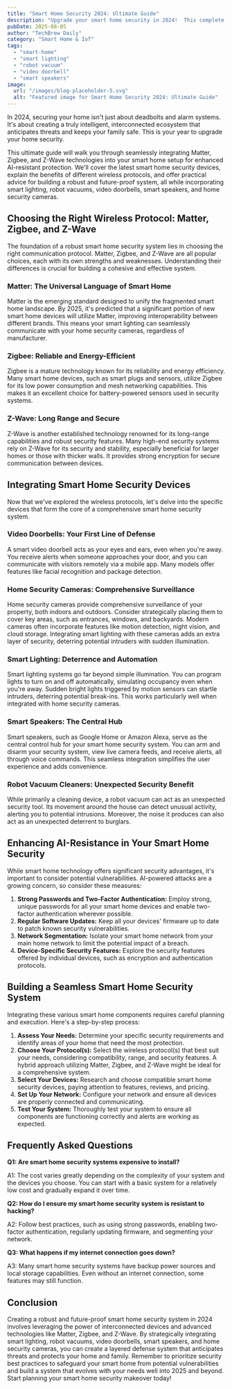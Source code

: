 ```yaml
---
title: "Smart Home Security 2024: Ultimate Guide"
description: "Upgrade your smart home security in 2024!  This complete guide shows how to seamlessly integrate Matter, Zigbee & Z-Wave for enhanced AI-resistant protection, including smart lighting, robot vacuums & video doorbells.  Read now to secure your home!"
pubDate: 2025-08-05
author: "TechBrew Daily"
category: "Smart Home & IoT"
tags:
  - "smart-home"
  - "smart lighting"
  - "robot vacuum"
  - "video doorbell"
  - "smart speakers"
image:
  url: "/images/blog-placeholder-5.svg"
  alt: "Featured image for Smart Home Security 2024: Ultimate Guide"
---
```


In 2024, securing your home isn't just about deadbolts and alarm systems.  It's about creating a truly intelligent, interconnected ecosystem that anticipates threats and keeps your family safe.  This is your year to upgrade your home security.

This ultimate guide will walk you through seamlessly integrating Matter, Zigbee, and Z-Wave technologies into your smart home setup for enhanced AI-resistant protection.  We'll cover the latest smart home security devices, explain the benefits of different wireless protocols, and offer practical advice for building a robust and future-proof system, all while incorporating smart lighting, robot vacuums, video doorbells, smart speakers, and home security cameras.

## Choosing the Right Wireless Protocol: Matter, Zigbee, and Z-Wave

The foundation of a robust smart home security system lies in choosing the right communication protocol.  Matter, Zigbee, and Z-Wave are all popular choices, each with its own strengths and weaknesses.  Understanding their differences is crucial for building a cohesive and effective system.

### Matter: The Universal Language of Smart Home

Matter is the emerging standard designed to unify the fragmented smart home landscape. By 2025, it's predicted that a significant portion of new smart home devices will utilize Matter, improving interoperability between different brands. This means your smart lighting can seamlessly communicate with your home security cameras, regardless of manufacturer.

### Zigbee: Reliable and Energy-Efficient

Zigbee is a mature technology known for its reliability and energy efficiency. Many smart home devices, such as smart plugs and sensors, utilize Zigbee for its low power consumption and mesh networking capabilities.  This makes it an excellent choice for battery-powered sensors used in security systems.

### Z-Wave: Long Range and Secure

Z-Wave is another established technology renowned for its long-range capabilities and robust security features.  Many high-end security systems rely on Z-Wave for its security and stability, especially beneficial for larger homes or those with thicker walls.  It provides strong encryption for secure communication between devices.


## Integrating Smart Home Security Devices

Now that we've explored the wireless protocols, let's delve into the specific devices that form the core of a comprehensive smart home security system.

### Video Doorbells: Your First Line of Defense

A smart video doorbell acts as your eyes and ears, even when you're away.  You receive alerts when someone approaches your door, and you can communicate with visitors remotely via a mobile app.  Many models offer features like facial recognition and package detection.

### Home Security Cameras: Comprehensive Surveillance

Home security cameras provide comprehensive surveillance of your property, both indoors and outdoors.  Consider strategically placing them to cover key areas, such as entrances, windows, and backyards.  Modern cameras often incorporate features like motion detection, night vision, and cloud storage.  Integrating smart lighting with these cameras adds an extra layer of security, deterring potential intruders with sudden illumination.

### Smart Lighting: Deterrence and Automation

Smart lighting systems go far beyond simple illumination. You can program lights to turn on and off automatically, simulating occupancy even when you're away.  Sudden bright lights triggered by motion sensors can startle intruders, deterring potential break-ins. This works particularly well when integrated with home security cameras.

### Smart Speakers: The Central Hub

Smart speakers, such as Google Home or Amazon Alexa, serve as the central control hub for your smart home security system. You can arm and disarm your security system, view live camera feeds, and receive alerts, all through voice commands. This seamless integration simplifies the user experience and adds convenience.

### Robot Vacuum Cleaners: Unexpected Security Benefit

While primarily a cleaning device, a robot vacuum can act as an unexpected security tool.  Its movement around the house can detect unusual activity, alerting you to potential intrusions.  Moreover, the noise it produces can also act as an unexpected deterrent to burglars.


## Enhancing AI-Resistance in Your Smart Home Security

While smart home technology offers significant security advantages, it's important to consider potential vulnerabilities.  AI-powered attacks are a growing concern, so consider these measures:

1. **Strong Passwords and Two-Factor Authentication:** Employ strong, unique passwords for all your smart home devices and enable two-factor authentication wherever possible.
2. **Regular Software Updates:** Keep all your devices' firmware up to date to patch known security vulnerabilities.
3. **Network Segmentation:** Isolate your smart home network from your main home network to limit the potential impact of a breach.
4. **Device-Specific Security Features:**  Explore the security features offered by individual devices, such as encryption and authentication protocols.


## Building a Seamless Smart Home Security System

Integrating these various smart home components requires careful planning and execution. Here's a step-by-step process:

1. **Assess Your Needs:** Determine your specific security requirements and identify areas of your home that need the most protection.
2. **Choose Your Protocol(s):** Select the wireless protocol(s) that best suit your needs, considering compatibility, range, and security features.  A hybrid approach utilizing Matter, Zigbee, and Z-Wave might be ideal for a comprehensive system.
3. **Select Your Devices:** Research and choose compatible smart home security devices, paying attention to features, reviews, and pricing.
4. **Set Up Your Network:** Configure your network and ensure all devices are properly connected and communicating.
5. **Test Your System:** Thoroughly test your system to ensure all components are functioning correctly and alerts are working as expected.


## Frequently Asked Questions

**Q1: Are smart home security systems expensive to install?**

A1: The cost varies greatly depending on the complexity of your system and the devices you choose.  You can start with a basic system for a relatively low cost and gradually expand it over time.

**Q2: How do I ensure my smart home security system is resistant to hacking?**

A2: Follow best practices, such as using strong passwords, enabling two-factor authentication, regularly updating firmware, and segmenting your network.

**Q3: What happens if my internet connection goes down?**

A3: Many smart home security systems have backup power sources and local storage capabilities.  Even without an internet connection, some features may still function.


## Conclusion

Creating a robust and future-proof smart home security system in 2024 involves leveraging the power of interconnected devices and advanced technologies like Matter, Zigbee, and Z-Wave.  By strategically integrating smart lighting, robot vacuums, video doorbells, smart speakers, and home security cameras, you can create a layered defense system that anticipates threats and protects your home and family. Remember to prioritize security best practices to safeguard your smart home from potential vulnerabilities and build a system that evolves with your needs well into 2025 and beyond.  Start planning your smart home security makeover today!